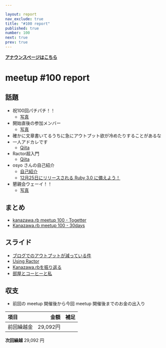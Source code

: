 ```yaml
---

layout: report
nav_exclude: true
title: "#100 report"
published: true
number: 100
next: true
prev: true
---
```


<div style="text-align: left;"><a href="/100/"><strong>アナウンスページはこちら</strong></a></div>

# meetup #100 report

## 話題

* 祝100回パチパチ！！
  + [写真](https://30d.jp/kzrb/90/photo/1)
* 開始直後の参加メンバー
  + [写真](https://30d.jp/kzrb/90/photo/3)
* 確かに文章書いてるうちに急にアウトプット欲が冷めたりすることがあるな
* 一人アドカレです
  + [Qiita](https://qiita.com/advent-calendar/2020/bugs_ruby)
* Ractor超入門
  + [Qiita](https://qiita.com/S_H_/items/f9d1917fda770bcdbe2a)
* osyo さんの自己紹介
  + [自己紹介](https://gist.github.com/osyo-manga/89e763bb7cb6ad57b55d5ce54e010980)
  + [12月25日にリリースされる Ruby 3.0 に備えよう！](https://speakerdeck.com/osyo/12yue-25ri-niririsusareru-ruby-3-dot-0-nibei-eyou)
* 懇親会ウェーイ！！
  + [写真](https://30d.jp/kzrb/90/photo/15)

## まとめ

<!-- Togetter, 30days のリンクをいれる -->

* [kanazawa.rb meetup 100 - Togetter](https://togetter.com/li/1640301)
* [Kanazawa.rb meetup 100 - 30days](https://30d.jp/kzrb/90)

## スライド

* [ブログでのアウトプットが減っている件](https://speakerdeck.com/takayukiatkwsk/what-long-intervals-my-blog-posts-have)
* [Using Ractor](https://speakerdeck.com/kunitoo/using-ractor)
* [Kanazawa.rbを振り返る](https://speakerdeck.com/ryuseinomi/kanazawa-dot-rbwozhen-rifan-ru-9ced94c7-6e7a-4465-99d5-2bc2ddf95733)
* [部屋とコーヒーと私](https://speakerdeck.com/sat/bu-wu-tokohitosi)

## 収支

* 前回の meetup 開催後から今回 meetup 開催後までのお金の出入り

|項目                           |金額         |補足                                               |
|:------------------------------|------------:|:--------------------------------------------------|
| 前回繰越金                    |    29,092円 |                                                   |

**次回繰越**  29,092 円
